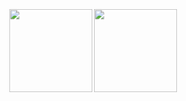 <a href="https://github.com/anuraghazra/github-readme-stats">
  <img align="left" height="150px" src="https://github-readme-stats.vercel.app/api?username=sio-funmatsu&show_icons=true&theme=codeSTACKr" />
</a>

<a href="https://github.com/anuraghazra/github-readme-stats">
  <img align="left" height="150px" src="https://github-readme-stats.vercel.app/api/top-langs/?username=sio-funmatsu&layout=compact&theme=codeSTACKr" />
</a>
